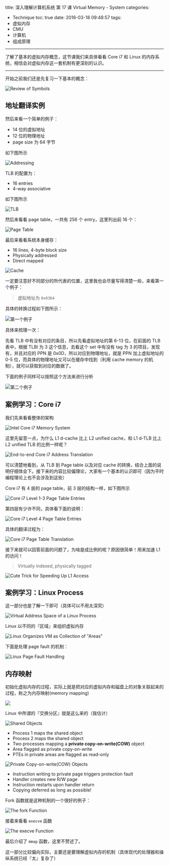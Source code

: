title: 深入理解计算机系统 第 17 课 Virtual Memory - System
categories:
- Technique
toc: true
date: 2016-03-18 09:48:57
tags:
- 虚拟内存
- CMU
- 计算机
- 组成原理
---

了解了基本的虚拟内存概念，这节课我们来具体看看 Core i7 和 Linux 的内存系统，相信会对虚拟内存这一套机制有更深刻的认识。

<!-- more -->

---

开始之前我们还是先复习一下基本的概念：

![Review of Symbols](/images/14583183552533.jpg)

## 地址翻译实例

然后来看一个简单的例子：

+ 14 位的虚拟地址
+ 12 位的物理地址
+ page size 为 64 字节

如下图所示

![Addressing](/images/14583359973808.jpg)

TLB 的配置为：

+ 16 entries
+ 4-way associative

如下图所示

![TLB](/images/14583376303817.jpg)

然后来看看 page table，一共有 256 个 entry，这里列出前 16 个：

![Page Table](/images/14583376858566.jpg)

最后来看看系统本身缓存：

+ 16 lines, 4-byte block size
+ Physically addressed
+ Direct mapped

![Cache](/images/14583377349696.jpg)

一定要注意好不同部分的所代表的位置，这里我也会尽量写得清楚一些，来看第一个例子：

> 虚拟地址为 `0x03D4`

具体的转换过程如下图所示：

![第一个例子](/images/14583479163395.jpg)

具体来梳理一次：

先看 TLB 中有没有对应的条目，所以先看虚拟地址的第 6-13 位，在前面的 TLB 表中，根据 TLBI 为 3 这个信息，去看这个 set 中有没有 tag 为 3 的项目，发现有，并且对应的 PPN 是 0x0D，所以对应到物理地址，就是 PPN 加上虚拟地址的 0-5 位，而具体的物理地址又可以在缓存中找到（利用 cache memory 的机制），就可以获取到对应的数据了。

下面的例子同样可以按照这个方法来进行分析

![第二个例子](/images/14583493888490.jpg)

## 案例学习：Core i7

我们先来看看整体的架构

![Intel Core i7 Memory System](/images/14583495456299.jpg)

这里先留意一点，为什么 L1 d-cache 比上 L2 unified cache，和 L1 d-TLB 比上 L2 unified TLB 的比例一样呢？

![End-to-end Core i7 Address Translation](/images/14583500587332.jpg)

可以清楚地看到，从 TLB 到 Page table 以及对应 cache 的转换，结合上面的说明仔细体会下。接下来的内容比较偏理论，大家有一个基本的认识即可（因为平时编程理论上也不会涉及到这些）

Core i7 有 4 层的 page table，前 3 层的结构一样，如下图所示

![Core i7 Level 1-3 Page Table Entries](/images/14583503794880.jpg)

第四层有少许不同，具体看下面的说明：

![Core i7 Level 4 Page Table Entries](/images/14583505732854.jpg)

具体的翻译过程为：

![Core i7 Page Table Translation](/images/14583506241439.jpg)

接下来就可以回答前面的问题了，为啥是成比例的呢？原因很简单！用来加速 L1 的访问！

> Virtually indexed, physically tagged

![Cute Trick for Speeding Up L1 Access](/images/14583509113693.jpg)

## 案例学习：Linux Process

这一部分也是了解一下即可（具体可以不用太深究）

![Virtual Address Space of a Linux Process](/images/14583511838723.jpg)

Linux 以不同的『区域』来组织虚拟内存

![Linux Organizes VM as Collection of "Areas"](/images/14583514430157.jpg)

下面是处理 page fault 的机制：

![Linux Page Fault Handling](/images/14583519002966.jpg)


## 内存映射

初始化虚拟内存的过程，实际上就是把对应的虚拟内存和磁盘上的对象关联起来的过程，称之为内存映射(memory mapping)

![](/images/14583529040142.jpg)

Linux 中所谓的『交换分区』就是这么来的（我估计）

![Shared Objects](/images/14583530219645.jpg)

+ Process 1 maps the shared object
+ Process 2 maps the shared object
+ Two processes mapping a **private copy-on-write(COW)** object
+ Area flagged as private copy-on-write
+ PTEs in private areas are flagged as read-only

![Private Copy-on-write(COW) Objects](/images/14583530323902.jpg)

+ Instruction writing to private page triggers protection fault
+ Handler creates new R/W page
+ Instruction restarts upon handler return
+ Copying deferred as long as possible!

Fork 函数就是这种机制的一个很好的例子：

![The `fork` Function](/images/14583534506790.jpg)

接着来看看 `execve` 函数

![The `execve` Function](/images/14583535882515.jpg)

最后介绍了 `mmap` 函数，这里不赘述了。

这一部分比较偏向实际，主要还是要理解虚拟内存的机制（具体现代的处理器和操纵系统已经『太』复杂了）


